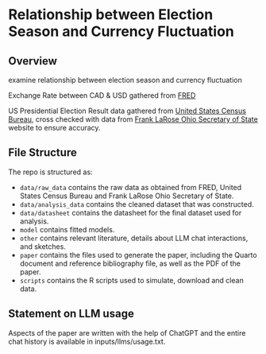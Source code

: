 # Relationship between Election Season and Currency Fluctuation

## Overview

examine relationship between election season and currency fluctuation

Exchange Rate between CAD & USD gathered from [FRED](https://fred.stlouisfed.org/series/DEXCAUS) 

US Presidential Election Result data gathered from [United States Census Bureau](https://www.census.gov/content/dam/Census/library/visualizations/2021/comm/inauguration-day.pdf), cross checked with data from [Frank LaRose Ohio Secretary of State](https://www.ohiosos.gov/elections/election-results-and-data/historical-election-comparisons/presidents-of-the-united-states-of-america/) website to ensure accuracy.

## File Structure

The repo is structured as:

-   `data/raw_data` contains the raw data as obtained from FRED, United States Census Bureau and Frank LaRose Ohio Secretary of State.
-   `data/analysis_data` contains the cleaned dataset that was constructed.
-   `data/datasheet` contains the datasheet for the final dataset used for analysis.
-   `model` contains fitted models.
-   `other` contains relevant literature, details about LLM chat interactions, and sketches.
-   `paper` contains the files used to generate the paper, including the Quarto document and reference bibliography file, as well as the PDF of the paper.
-   `scripts` contains the R scripts used to simulate, download and clean data.

## Statement on LLM usage

Aspects of the paper are written with the help of ChatGPT and the entire chat history is available in inputs/llms/usage.txt.
